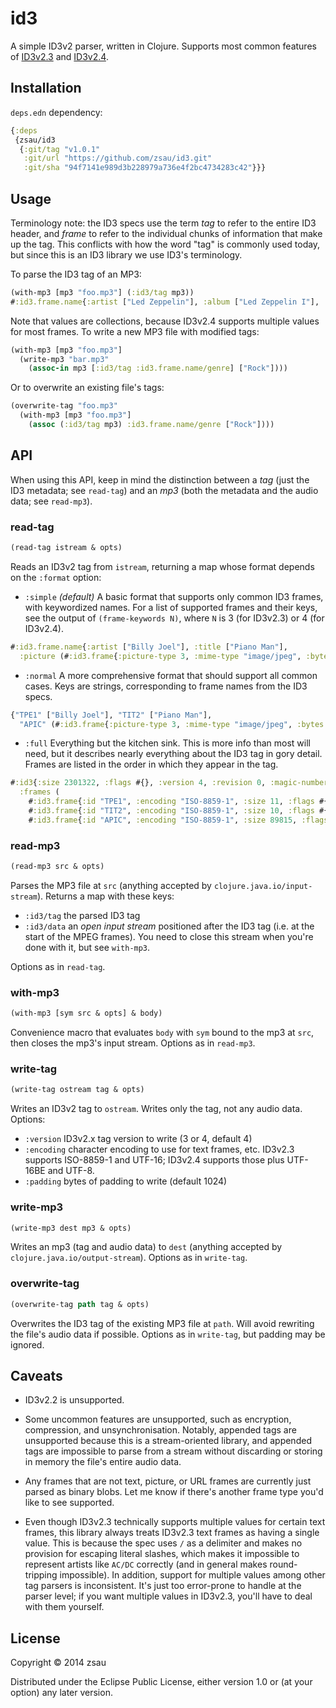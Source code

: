 # id3

A simple ID3v2 parser, written in Clojure. Supports most common features of [ID3v2.3](http://id3.org/id3v2.3.0) and [ID3v2.4](http://id3.org/id3v2.4.0-structure).

## Installation

`deps.edn` dependency:
```clojure
{:deps
 {zsau/id3
  {:git/tag "v1.0.1"
   :git/url "https://github.com/zsau/id3.git"
   :git/sha "94f7141e989d3b228979a736e4f2bc4734283c42"}}}
```

## Usage

Terminology note: the ID3 specs use the term *tag* to refer to the entire ID3 header, and *frame* to refer to the individual chunks of information that make up the tag. This conflicts with how the word "tag" is commonly used today, but since this is an ID3 library we use ID3's terminology.

To parse the ID3 tag of an MP3:
```clojure
(with-mp3 [mp3 "foo.mp3"] (:id3/tag mp3))
#:id3.frame.name{:artist ["Led Zeppelin"], :album ["Led Zeppelin I"], :date ["1969-01-12"], :track-number ["01"], :title ["Good Times Bad Times"]}
```

Note that values are collections, because ID3v2.4 supports multiple values for most frames. To write a new MP3 file with modified tags:
```clojure
(with-mp3 [mp3 "foo.mp3"]
  (write-mp3 "bar.mp3"
    (assoc-in mp3 [:id3/tag :id3.frame.name/genre] ["Rock"])))
```

Or to overwrite an existing file's tags:
```clojure
(overwrite-tag "foo.mp3"
  (with-mp3 [mp3 "foo.mp3"]
    (assoc (:id3/tag mp3) :id3.frame.name/genre ["Rock"])))
```

## API

When using this API, keep in mind the distinction between a *tag* (just the ID3 metadata; see `read-tag`) and an *mp3* (both the metadata and the audio data; see `read-mp3`).

### read-tag
```clojure
(read-tag istream & opts)
```
Reads an ID3v2 tag from `istream`, returning a map whose format depends on the `:format` option:
- `:simple` _(default)_ A basic format that supports only common ID3 frames, with keywordized names. For a list of supported frames and their keys, see the output of `(frame-keywords N)`, where `N` is 3 (for ID3v2.3) or 4 (for ID3v2.4).
```clojure
#:id3.frame.name{:artist ["Billy Joel"], :title ["Piano Man"],
  :picture (#:id3.frame{:picture-type 3, :mime-type "image/jpeg", :bytes #object["[B" 0x15d8429d "[B@15d8429d"]})}
```
- `:normal` A more comprehensive format that should support all common cases. Keys are strings, corresponding to frame names from the ID3 specs.
```clojure
{"TPE1" ["Billy Joel"], "TIT2" ["Piano Man"],
  "APIC" (#:id3.frame{:picture-type 3, :mime-type "image/jpeg", :bytes #object["[B" 0x15d8429d "[B@15d8429d"]})}
```
- `:full` Everything but the kitchen sink. This is more info than most will need, but it describes nearly everything about the ID3 tag in gory detail. Frames are listed in the order in which they appear in the tag.
```clojure
#:id3{:size 2301322, :flags #{}, :version 4, :revision 0, :magic-number "ID3",
  :frames (
    #:id3.frame{:id "TPE1", :encoding "ISO-8859-1", :size 11, :flags #{}, :content ["Billy Joel"]}
    #:id3.frame{:id "TIT2", :encoding "ISO-8859-1", :size 10, :flags #{}, :content ["Piano Man"]}
    #:id3.frame{:id "APIC", :encoding "ISO-8859-1", :size 89815, :flags #{}, :picture-type 3, :mime-type "image/jpeg", :description "", :bytes #object["[B" 0x15d8429d "[B@15d8429d"]})}
```

### read-mp3
```clojure
(read-mp3 src & opts)
```
Parses the MP3 file at `src` (anything accepted by `clojure.java.io/input-stream`). Returns a map with these keys:
- `:id3/tag` the parsed ID3 tag
- `:id3/data` an *open input stream* positioned after the ID3 tag (i.e. at the start of the MPEG frames). You need to close this stream when you're done with it, but see `with-mp3`.

Options as in `read-tag`.

### with-mp3
```clojure
(with-mp3 [sym src & opts] & body)
```
Convenience macro that evaluates `body` with `sym` bound to the mp3 at `src`, then closes the mp3's input stream. Options as in `read-mp3`.

### write-tag
```clojure
(write-tag ostream tag & opts)
```
Writes an ID3v2 tag to `ostream`. Writes only the tag, not any audio data. Options:
- `:version` ID3v2.x tag version to write (3 or 4, default 4)
- `:encoding` character encoding to use for text frames, etc. ID3v2.3 supports ISO-8859-1 and UTF-16; ID3v2.4 supports those plus UTF-16BE and UTF-8.
- `:padding` bytes of padding to write (default 1024)

### write-mp3
```clojure
(write-mp3 dest mp3 & opts)
```
Writes an mp3 (tag and audio data) to `dest` (anything accepted by `clojure.java.io/output-stream`). Options as in `write-tag`.

### overwrite-tag
```clojure
(overwrite-tag path tag & opts)
```
Overwrites the ID3 tag of the existing MP3 file at `path`. Will avoid rewriting the file's audio data if possible. Options as in `write-tag`, but padding may be ignored.

## Caveats

- ID3v2.2 is unsupported.

- Some uncommon features are unsupported, such as encryption, compression, and unsynchronisation. Notably, appended tags are unsupported because this is a stream-oriented library, and appended tags are impossible to parse from a stream without discarding or storing in memory the file's entire audio data.

- Any frames that are not text, picture, or URL frames are currently just parsed as binary blobs. Let me know if there's another frame type you'd like to see supported.

- Even though ID3v2.3 technically supports multiple values for certain text frames, this library always treats ID3v2.3 text frames as having a single value. This is because the spec uses `/` as a delimiter and makes no provision for escaping literal slashes, which makes it impossible to represent artists like `AC/DC` correctly (and in general makes round-tripping impossible). In addition, support for multiple values among other tag parsers is inconsistent. It's just too error-prone to handle at the parser level; if you want multiple values in ID3v2.3, you'll have to deal with them yourself.

## License

Copyright © 2014 zsau

Distributed under the Eclipse Public License, either version 1.0 or (at your option) any later version.
